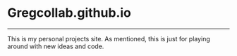 # Gregcollab.github.io
<hr>

This is my personal projects site. As mentioned, this is just for playing around with new ideas and code. 
